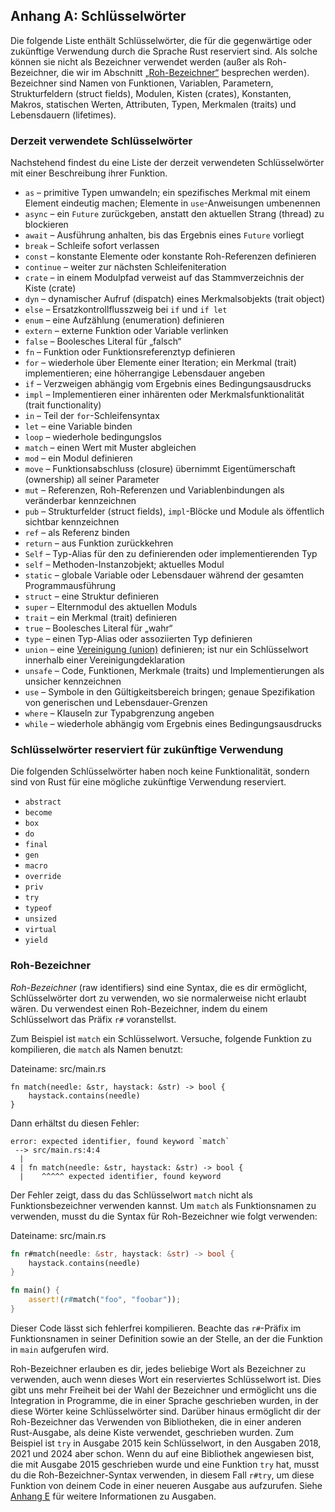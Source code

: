 ## Anhang A: Schlüsselwörter

Die folgende Liste enthält Schlüsselwörter, die für die gegenwärtige oder
zukünftige Verwendung durch die Sprache Rust reserviert sind. Als solche können
sie nicht als Bezeichner verwendet werden (außer als Roh-Bezeichner, die wir im
Abschnitt [„Roh-Bezeichner“][raw-identifiers] besprechen werden). Bezeichner
sind Namen von Funktionen, Variablen, Parametern, Strukturfeldern
(struct fields), Modulen, Kisten (crates), Konstanten, Makros, statischen
Werten, Attributen, Typen, Merkmalen (traits) und Lebensdauern (lifetimes).

[raw-identifiers]: #roh-bezeichner

### Derzeit verwendete Schlüsselwörter

Nachstehend findest du eine Liste der derzeit verwendeten Schlüsselwörter mit
einer Beschreibung ihrer Funktion.

- `as` &ndash; primitive Typen umwandeln; ein spezifisches Merkmal mit einem
  Element eindeutig machen; Elemente in `use`-Anweisungen umbenennen 
- `async` &ndash; ein `Future` zurückgeben, anstatt den aktuellen Strang
  (thread) zu blockieren
- `await` &ndash; Ausführung anhalten, bis das Ergebnis eines `Future` vorliegt
- `break` &ndash; Schleife sofort verlassen
- `const` &ndash; konstante Elemente oder konstante Roh-Referenzen definieren
- `continue` &ndash; weiter zur nächsten Schleifeniteration
- `crate` &ndash; in einem Modulpfad verweist auf das Stammverzeichnis der Kiste (crate)
- `dyn` &ndash; dynamischer Aufruf (dispatch) eines Merkmalsobjekts (trait
  object)
- `else` &ndash; Ersatzkontrollflusszweig bei `if` und `if let`
- `enum` &ndash; eine Aufzählung (enumeration) definieren
- `extern` &ndash; externe Funktion oder Variable verlinken
- `false` &ndash; Boolesches Literal für „falsch“
- `fn` &ndash; Funktion oder Funktionsreferenztyp definieren
- `for` &ndash; wiederhole über Elemente einer Iteration; ein Merkmal (trait)
  implementieren; eine höherrangige Lebensdauer angeben
- `if` &ndash; Verzweigen abhängig vom Ergebnis eines Bedingungsausdrucks
- `impl` &ndash; Implementieren einer inhärenten oder Merkmalsfunktionalität
  (trait functionality)
- `in` &ndash; Teil der `for`-Schleifensyntax
- `let` &ndash; eine Variable binden
- `loop` &ndash; wiederhole bedingungslos
- `match` &ndash; einen Wert mit Muster abgleichen
- `mod` &ndash; ein Modul definieren
- `move` &ndash; Funktionsabschluss (closure) übernimmt Eigentümerschaft
  (ownership) all seiner Parameter
- `mut` &ndash; Referenzen, Roh-Referenzen und Variablenbindungen als
  veränderbar kennzeichnen
- `pub` &ndash; Strukturfelder (struct fields), `impl`-Blöcke und Module als
  öffentlich sichtbar kennzeichnen 
- `ref` &ndash; als Referenz binden
- `return` &ndash; aus Funktion zurückkehren
- `Self` &ndash; Typ-Alias für den zu definierenden oder implementierenden Typ
- `self` &ndash; Methoden-Instanzobjekt; aktuelles Modul
- `static` &ndash; globale Variable oder Lebensdauer während der gesamten
  Programmausführung
- `struct` &ndash; eine Struktur definieren
- `super` &ndash; Elternmodul des aktuellen Moduls
- `trait` &ndash; ein Merkmal (trait) definieren
- `true` &ndash; Boolesches Literal für „wahr“
- `type` &ndash; einen Typ-Alias oder assoziierten Typ definieren
- `union` &ndash; eine [Vereinigung (union)][union] definieren; ist nur ein
  Schlüsselwort innerhalb einer Vereinigungdeklaration
- `unsafe` &ndash; Code, Funktionen, Merkmale (traits) und Implementierungen
  als unsicher kennzeichnen
- `use` &ndash; Symbole in den Gültigkeitsbereich bringen; genaue Spezifikation
  von generischen und Lebensdauer-Grenzen
- `where` &ndash; Klauseln zur Typabgrenzung angeben
- `while` &ndash; wiederhole abhängig vom Ergebnis eines Bedingungsausdrucks

[union]: https://doc.rust-lang.org/reference/items/unions.html

### Schlüsselwörter reserviert für zukünftige Verwendung

Die folgenden Schlüsselwörter haben noch keine Funktionalität, sondern sind von
Rust für eine mögliche zukünftige Verwendung reserviert.

- `abstract`
- `become`
- `box`
- `do`
- `final`
- `gen`
- `macro`
- `override`
- `priv`
- `try`
- `typeof`
- `unsized`
- `virtual`
- `yield`

### Roh-Bezeichner

_Roh-Bezeichner_ (raw identifiers) sind eine Syntax, die es dir ermöglicht,
Schlüsselwörter dort zu verwenden, wo sie normalerweise nicht erlaubt wären. Du
verwendest einen Roh-Bezeichner, indem du einem Schlüsselwort das Präfix `r#`
voranstellst.

Zum Beispiel ist `match` ein Schlüsselwort. Versuche, folgende Funktion zu
kompilieren, die `match` als Namen benutzt:

<span class="filename">Dateiname: src/main.rs</span>

```rust,does_not_compile
fn match(needle: &str, haystack: &str) -> bool {
    haystack.contains(needle)
}
```

Dann erhältst du diesen Fehler:

```text
error: expected identifier, found keyword `match`
 --> src/main.rs:4:4
  |
4 | fn match(needle: &str, haystack: &str) -> bool {
  |    ^^^^^ expected identifier, found keyword
```

Der Fehler zeigt, dass du das Schlüsselwort `match` nicht als
Funktionsbezeichner verwenden kannst. Um `match` als Funktionsnamen zu
verwenden, musst du die Syntax für Roh-Bezeichner wie folgt verwenden:

<span class="filename">Dateiname: src/main.rs</span>

```rust
fn r#match(needle: &str, haystack: &str) -> bool {
    haystack.contains(needle)
}

fn main() {
    assert!(r#match("foo", "foobar"));
}
```

Dieser Code lässt sich fehlerfrei kompilieren. Beachte das `r#`-Präfix im
Funktionsnamen in seiner Definition sowie an der Stelle, an der die Funktion in
`main` aufgerufen wird.

Roh-Bezeichner erlauben es dir, jedes beliebige Wort als Bezeichner zu
verwenden, auch wenn dieses Wort ein reserviertes Schlüsselwort ist. Dies gibt
uns mehr Freiheit bei der Wahl der Bezeichner und ermöglicht uns die
Integration in Programme, die in einer Sprache geschrieben wurden, in der diese
Wörter keine Schlüsselwörter sind. Darüber hinaus ermöglicht dir der
Roh-Bezeichner das Verwenden von Bibliotheken, die in einer anderen
Rust-Ausgabe, als deine Kiste verwendet, geschrieben wurden. Zum Beispiel ist
`try` in Ausgabe 2015 kein Schlüsselwort, in den Ausgaben 2018, 2021 und 2024
aber schon. Wenn du auf eine Bibliothek angewiesen bist, die mit Ausgabe 2015
geschrieben wurde und eine Funktion `try` hat, musst du die
Roh-Bezeichner-Syntax verwenden, in diesem Fall `r#try`, um diese Funktion von
deinem Code in einer neueren Ausgabe aus aufzurufen. Siehe [Anhang
E][appendix-e] für weitere Informationen zu Ausgaben.

[appendix-e]: appendix-05-editions.html
